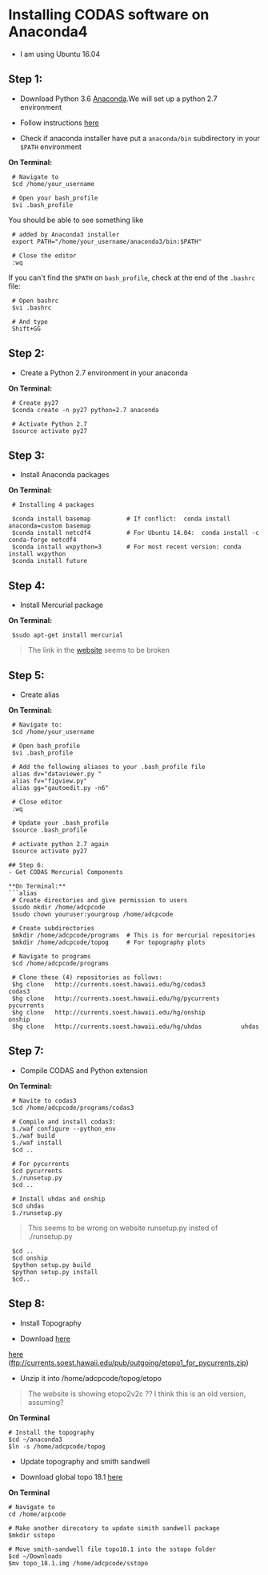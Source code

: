 # Installing CODAS software on Anaconda4
- I am using Ubuntu 16.04

## Step 1:
- Download Python 3.6 [Anaconda](https://www.anaconda.com/download/#linux).We will set up a python 2.7 environment

- Follow instructions [here]( https://docs.anaconda.com/anaconda/install/linux)

- Check if anaconda installer have put a ``anaconda/bin`` subdirectory in your ``$PATH`` environment

**On Terminal:**
```alias
 # Navigate to
 $cd /home/your_username  

 # Open your bash_profile
 $vi .bash_profile
```
You should be able to see something like

```alias
 # added by Anaconda3 installer
 export PATH="/home/your_username/anaconda3/bin:$PATH"

 # Close the editor
 :wq
```
If you can't find the ``$PATH`` on ``bash_profile``, check at the end of the ``.bashrc`` file:

```alias
 # Open bashrc
 $vi .bashrc

 # And type
 Shift+GG
```

## Step 2:
- Create a Python 2.7 environment in your anaconda

**On Terminal:**
```alias
 # Create py27
 $conda create -n py27 python=2.7 anaconda

 # Activate Python 2.7
 $source activate py27
```

## Step 3:
- Install Anaconda packages 

**On Terminal:**
```alias
 # Installing 4 packages

 $conda install basemap          # If conflict:  conda install anaconda=custom basemap 
 $conda install netcdf4          # For Ubuntu 14.04:  conda install -c conda-forge netcdf4   
 $conda install wxpython=3       # For most recent version: conda install wxpython
 $conda install future
```


## Step 4:
- Install Mercurial package 

**On Terminal:**
```alias
 $sudo apt-get install mercurial
```
> The link in the [website]( https://currents.soest.hawaii.edu/docs/adcp_doc/codas_setup/anaconda_install/index.html) seems to be broken

## Step 5:
- Create alias

**On Terminal:**
```alias
 # Navigate to:
 $cd /home/your_username

 # Open bash_profile
 $vi .bash_profile

 # Add the following aliases to your .bash_profile file
 alias dv="dataviewer.py "
 alias fv="figview.py"
 alias gg="gautoedit.py -n6"

 # Close editor
 :wq

 # Update your .bash_profile
 $source .bash_profile

 # activate python 2.7 again
 $source activate py27 

## Step 6:
- Get CODAS Mercurial Components

**On Terminal:**
```alias 
 # Create directories and give permission to users
 $sudo mkdir /home/adcpcode
 $sudo chown youruser:yourgroup /home/adcpcode

 # Create subdirectories
 $mkdir /home/adcpcode/programs  # This is for mercurial repositories
 $mkdir /home/adcpcode/topog     # For topography plots 

 # Navigate to programs
 $cd /home/adcpcode/programs

 # Clone these (4) repositories as follows:
 $hg clone   http://currents.soest.hawaii.edu/hg/codas3          codas3
 $hg clone   http://currents.soest.hawaii.edu/hg/pycurrents      pycurrents
 $hg clone   http://currents.soest.hawaii.edu/hg/onship          onship
 $hg clone   http://currents.soest.hawaii.edu/hg/uhdas           uhdas
```

## Step 7:
- Compile CODAS and Python extension

**On Terminal:**
```alias
 # Navite to codas3
 $cd /home/adcpcode/programs/codas3

 # Compile and install codas3:
 $./waf configure --python_env
 $./waf build
 $./waf install
 $cd ..

 # For pycurrents
 $cd pycurrents
 $./runsetup.py
 $cd ..

 # Install uhdas and onship
 $cd uhdas 
 $./runsetup.py    
```
> This seems to be wrong on website runsetup.py insted of ./runsetup.py

```alias
 $cd ..
 $cd onship
 $python setup.py build
 $python setup.py install
 $cd..
```

## Step 8:
- Install Topography

- Download [here](ftp://currents.soest.hawaii.edu/pub/outgoing/etopo1_for_pycurrents.zip)

[here](ftp://currents.soest.hawaii.edu/pub/outgoing/etopo1_for_pycurrents.zip)
(ftp://currents.soest.hawaii.edu/pub/outgoing/etopo1_for_pycurrents.zip)

- Unzip it into /home/adcpcode/topog/etopo

> The website is showing etopo2v2c ?? I think this is an old version, assuming?

**On Terminal**
```
# Install the topography
$cd ~/anaconda3
$ln -s /home/adcpcode/topog 
```
- Update topography and smith sandwell

- Download global topo 18.1 [here](ftp://topex.ucsd.edu/pub/global_topo_1min/topo_18.1.img)

**On Terminal**
```
# Navigate to
cd /home/acpcode

# Make another direcotory to update simith sandwell package 
$mkdir sstopo 

# Move smith-sandwell file topo18.1 into the sstopo folder
$cd ~/Downloads
$mv topo_18.1.img /home/adcpcode/sstopo
```
